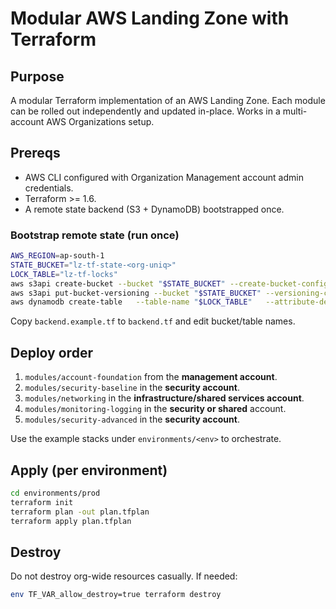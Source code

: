 # Modular AWS Landing Zone with Terraform

## Purpose
A modular Terraform implementation of an AWS Landing Zone. Each module can be rolled out independently and updated in-place. Works in a multi-account AWS Organizations setup.

## Prereqs
- AWS CLI configured with Organization Management account admin credentials.
- Terraform >= 1.6.
- A remote state backend (S3 + DynamoDB) bootstrapped once.

### Bootstrap remote state (run once)
```bash
AWS_REGION=ap-south-1
STATE_BUCKET="lz-tf-state-<org-uniq>"
LOCK_TABLE="lz-tf-locks"
aws s3api create-bucket --bucket "$STATE_BUCKET" --create-bucket-configuration LocationConstraint=$AWS_REGION --region $AWS_REGION
aws s3api put-bucket-versioning --bucket "$STATE_BUCKET" --versioning-configuration Status=Enabled
aws dynamodb create-table   --table-name "$LOCK_TABLE"   --attribute-definitions AttributeName=LockID,AttributeType=S   --key-schema AttributeName=LockID,KeyType=HASH   --billing-mode PAY_PER_REQUEST   --region $AWS_REGION
```

Copy `backend.example.tf` to `backend.tf` and edit bucket/table names.

## Deploy order
1. `modules/account-foundation` from the **management account**.
2. `modules/security-baseline` in the **security account**.
3. `modules/networking` in the **infrastructure/shared services account**.
4. `modules/monitoring-logging` in the **security or shared** account.
5. `modules/security-advanced` in the **security account**.

Use the example stacks under `environments/<env>` to orchestrate.

## Apply (per environment)
```bash
cd environments/prod
terraform init
terraform plan -out plan.tfplan
terraform apply plan.tfplan
```

## Destroy
Do not destroy org-wide resources casually. If needed:
```bash
env TF_VAR_allow_destroy=true terraform destroy
```